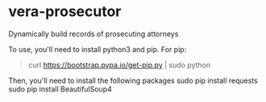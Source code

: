 # vera-prosecutor
Dynamically build records of prosecuting attorneys

To use, you'll need to install python3 and pip. For pip:
> curl https://bootstrap.pypa.io/get-pip.py | sudo python
 
Then, you'll need to install the following packages
 sudo pip install requests
 sudo pip install BeautifulSoup4
  